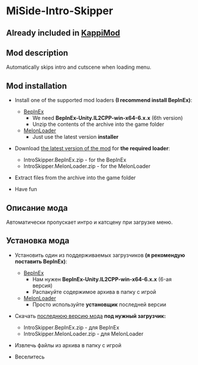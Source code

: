 # MiSide-Intro-Skipper

## Already included in [KappiMod](https://github.com/MrSago/MiSide-KappiMod)

## Mod description

Automatically skips intro and cutscene when loading menu.

## Mod installation

- Install one of the supported mod loaders **(I recommend install BepInEx)**:

  - [BepInEx](https://github.com/BepInEx/BepInEx/releases)
    - We need **BepInEx-Unity.IL2CPP-win-x64-6.x.x** (6th version)
    - Unzip the contents of the archive into the game folder
  - [MelonLoader](https://github.com/LavaGang/MelonLoader/releases)
    - Just use the latest version **installer**

- Download [the latest version of the mod](https://github.com/MrSago/MiSide-Intro-Skipper/releases/latest) for **the required loader**:

  - IntroSkipper.BepInEx.zip - for the BepInEx
  - IntroSkipper.MelonLoader.zip - for the MelonLoader

- Extract files from the archive into the game folder

- Have fun

## Описание мода

Автоматически пропускает интро и катсцену при загрузке меню.

## Установка мода

- Установить один из поддерживаемых загрузчиков **(я рекомендую поставить BepInEx)**:

  - [BepInEx](https://github.com/BepInEx/BepInEx/releases)
    - Нам нужен **BepInEx-Unity.IL2CPP-win-x64-6.x.x** (6-ая версия)
    - Распакуйте содержимое архива в папку с игрой
  - [MelonLoader](https://github.com/LavaGang/MelonLoader/releases)
    - Просто используйте **установщик** последней версии

- Скачать [последнюю версию мода](https://github.com/MrSago/MiSide-Intro-Skipper/releases/latest) **под нужный загрузчик:**

  - IntroSkipper.BepInEx.zip - для BepInEx
  - IntroSkipper.MelonLoader.zip - для MelonLoader

- Извлечь файлы из архива в папку с игрой

- Веселитесь
